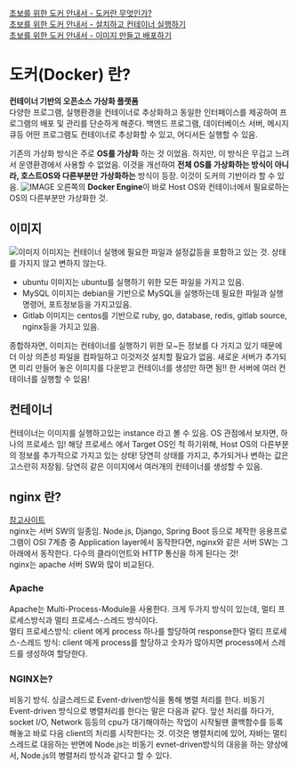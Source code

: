 [초보를 위한 도커 안내서 - 도커란 무엇인가?](https://subicura.com/2017/01/19/docker-guide-for-beginners-1.html)  
[초보를 위한 도커 안내서 - 설치하고 컨테이너 실행하기](https://subicura.com/2017/01/19/docker-guide-for-beginners-2.html)  
[초보를 위한 도커 안내서 - 이미지 만들고 배포하기](https://subicura.com/2017/02/10/docker-guide-for-beginners-create-image-and-deploy.html)  

# 도커(Docker) 란?
**컨테이너 기반의 오픈소스 가상화 플랫폼**  
다양한 프로그램, 실행환경을 컨테이너로 추상화하고 동일한 인터페이스를 제공하여 프로그램의 배포 및 관리를 단순하게 해준다.
백엔드 프로그램, 데이터베이스 서버, 메시지 큐등 어떤 프로그램도 컨테이너로 추상화할 수 있고, 어디서든 실행할 수 있음.
  
기존의 가상화 방식은 주로 **OS를 가상화** 하는 것 이었음. 하지만, 이 방식은 무겁고 느려서 운영환경에서 사용할 수 
없었음. 이것을 개선하여 **전체 OS를 가상화하는 방식이 아니라, 호스트OS와 다른부분만 가상화하는** 방식이 등장. 이것이
도커의 기반이라 할 수 있음.
![IMAGE](https://subicura.com/assets/article_images/2017-01-19-docker-guide-for-beginners-1/vm-vs-docker.png)
오른쪽의 **Docker Engine**이 바로 Host OS와 컨테이너에서 필요로하는 OS의 다른부분만 가상화한 것.

## 이미지
![이미지](https://subicura.com/assets/article_images/2017-01-19-docker-guide-for-beginners-1/docker-image.png)
이미지는 컨테이너 실행에 필요한 파일과 설정값등을 포함하고 있는 것. 상태를 가지지 않고 변하지 않는다.
- ubuntu 이미지는 ubuntu를 실행하기 위한 모든 파일을 가지고 있음.
- MySQL 이미지는 debian을 기반으로 MySQL을 실행하는데 필요한 파일과 실행 명령어, 포트정보등을 가지고있음.
- Gitlab 이미지는 centos를 기반으로 ruby, go, database, redis, gitlab source, nginx등을 가지고 있음.
  
종합하자면, 이미지는 컨테이너를 실행하기 위한 모~든 정보를 다 가지고 있기 때문에 더 이상 의존성 파일을 컴파일하고
이것저것 설치할 필요가 없음. 새로운 서버가 추가되면 미리 만들어 놓은 이미지를 다운받고 컨테이너를 생성만 하면 됨!!
한 서버에 여러 컨테이너를 실행할 수 있음!

## 컨테이너
컨테이너는 이미지를 실행하고있는 instance 라고 볼 수 있음. OS 관점에서 보자면, 하나의 프로세스 임! 해당 프로세스
에서 Target OS인 척 하기위해, Host OS의 다른부분의 정보를 추가적으로 가지고 있는 상태! 당연히 상태를 가지고,
추가되거나 변하는 값은 고스란히 저장됨. 당연히 같은 이미지에서 여러개의 컨테이너를 생성할 수 있음.




## nginx 란?
[참고사이트](https://medium.com/sjk5766/%EB%84%8C-%EB%AD%90%EB%8B%88-nginx-9a8cae25e964)  
nginx는 서버 SW의 일종임. Node.js, Django, Spring Boot 등으로 제작한 응용프로그램이 OSI 7계층 중 Application layer에서 동작한다면,
nginx와 같은 서버 SW는 그아래에서 동작한다. 다수의 클라이언트와 HTTP 통신을 하게 된다는 것!  
nginx는 apache 서버 SW와 많이 비교된다.

### Apache
Apache는 Multi-Process-Module을 사용한다. 크게 두가지 방식이 있는데, 멀티 프로세스방식과 멀티 프로세스-스레드 방식이다.  
멀티 프로세스방식: client 에게 process 하나를 할당하여 response한다
멀티 프로세스-스레드 방식: client 에게 process를 할당하고 숫자가 많아지면 process에서 스레드를 생성하여 할당한다.  

### NGINX는?
비동기 방식. 싱글스레드로 Event-driven방식을 통해 병렬 처리를 한다. 비동기 Event-driven 방식으로 병렬처리를 한다는 말은 다음과 같다.
앞선 처리를 하다가, socket I/O, Network 등등의 cpu가 대기해야하는 작업이 시작될땐 콜백함수를 등록해놓고 바로 다음 client의 처리를 시작한다는 것.
이것은 병렬처리에 있어, 자바는 멀티스레드로 대응하는 반면에 Node.js는 비동기 evnet-driven방식의 대응을 하는 양상에서, Node.js의 병렬처리 방식과 같다고 할 수 있다.
